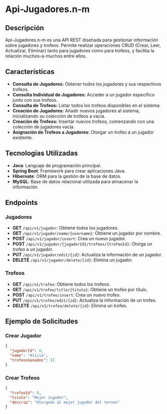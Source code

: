 # Api-Jugadores.n-m


## Descripción

Api-Jugadores.n-m es una API REST diseñada para gestionar información sobre jugadores y trofeos. Permite realizar operaciones CRUD (Crear, Leer, Actualizar, Eliminar) tanto para jugadores como para trofeos, y facilita la relación muchos-a-muchos entre ellos.

## Características

- **Consulta de Jugadores:** Obtener todos los jugadores y sus respectivos trofeos.
- **Consulta Individual de Jugadores:** Acceder a un jugador específico junto con sus trofeos.
- **Consulta de Trofeos:** Listar todos los trofeos disponibles en el sistema.
- **Creación de Jugadores:** Añadir nuevos jugadores al sistema, inicializando su colección de trofeos a vacía.
- **Creación de Trofeos:** Insertar nuevos trofeos, comenzando con una colección de jugadores vacía.
- **Asignación de Trofeos a Jugadores:** Otorgar un trofeo a un jugador existente.

## Tecnologías Utilizadas

- **Java**: Lenguaje de programación principal.
- **Spring Boot**: Framework para crear aplicaciones Java.
- **Hibernate**: ORM para la gestión de la base de datos.
- **MySQL**: Base de datos relacional utilizada para almacenar la información.

## Endpoints

### Jugadores

- **GET** `/api/v1/jugador`: Obtiene todos los jugadores.
- **GET** `/api/v1/jugador/name/{username}`: Obtiene un jugador por nombre.
- **POST** `/api/v1/jugador/insert`: Crea un nuevo jugador.
- **POST** `/api/v1/jugador/{jugadorId}/trofeos/{trofeoId}`: Otorga un trofeo a un jugador.
- **PUT** `/api/v1/jugador/edit/{id}`: Actualiza la información de un jugador.
- **DELETE** `/api/v1/jugador/delete/{id}`: Elimina un jugador.

### Trofeos

- **GET** `/api/v1/trofeo`: Obtiene todos los trofeos.
- **GET** `/api/v1/trofeo/title/{titulo}`: Obtiene un trofeo por título.
- **POST** `/api/v1/trofeo/insert`: Crea un nuevo trofeo.
- **PUT** `/api/v1/trofeo/edit/{id}`: Actualiza la información de un trofeo.
- **DELETE** `/api/v1/trofeo/delete/{id}`: Elimina un trofeo.

## Ejemplo de Solicitudes

### Crear Jugador

```json
{
  "jugadorId": 0,
  "name": "Alicia",
  "trofeosGanados": []
}
```
### Crear Trofeos

```json
{
  "trofeoId": 0,
  "titulo": "Mejor Jugador",
  "descrip": "Otorgado al mejor jugador del torneo"
}
```
